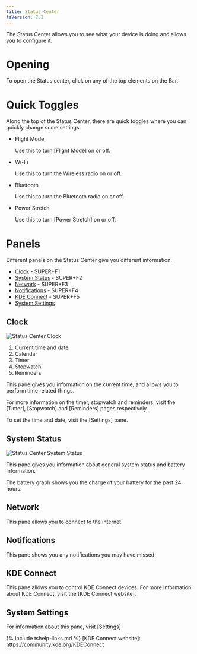```yaml
---
title: Status Center
tsVersion: 7.1
---
```


The Status Center allows you to see what your device is doing and allows you to configure it.

# Opening

To open the Status center, click on any of the top elements on the Bar.

# Quick Toggles

Along the top of the Status Center, there are quick toggles where you can quickly change some settings.

- Flight Mode

  Use this to turn [Flight Mode] on or off.
- Wi-Fi

  Use this to turn the Wireless radio on or off.
- Bluetooth

  Use this to turn the Bluetooth radio on or off.
- Power Stretch

  Use this to turn [Power Stretch] on or off.

# Panels

Different panels on the Status Center give you different information.

- [Clock](#clock) - SUPER+F1
- [System Status](#system-status) - SUPER+F2
- [Network](#network) - SUPER+F3
- [Notifications](#notifications) - SUPER+F4
- [KDE Connect](#kde-connect) - SUPER+F5
- [System Settings](#system-setings)

## Clock

![Status Center Clock](images/statusCenterClock.png)

1. Current time and date
2. Calendar
3. Timer
4. Stopwatch
5. Reminders

This pane gives you information on the current time, and allows you to perform time related things.

For more information on the timer, stopwatch and reminders, visit the [Timer], [Stopwatch] and [Reminders] pages respectively.

To set the time and date, visit the [Settings] pane.

## System Status

![Status Center System Status](images/statusCenterSystemStatus.png)

This pane gives you information about general system status and battery information.

The battery graph shows you the charge of your battery for the past 24 hours.

## Network

This pane allows you to connect to the internet.

## Notifications

This pane shows you any notifications you may have missed.

## KDE Connect

This pane allows you to control KDE Connect devices. For more information about KDE Connect, visit the [KDE Connect website].

## System Settings
For information about this pane, visit [Settings]

{% include tshelp-links.md %}
[KDE Connect website]: https://community.kde.org/KDEConnect
